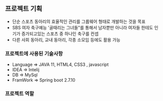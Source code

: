 ## 프로젝트 기획
- 단순 스포츠 동아리의 효율적인 관리를 그룹웨어 형태로 개발하는 것을 목표
- SBS 여자 축구예능 '골때리는 그녀들"를 통해서 남자뿐만 아니라 여자들 한테도 인기가 증가되고있는 스포츠 중 하나인 축구를 컨셉
- 다른 사회 동아리, 교내 동아리, 각종 소모임 등에도 활용 가능

### 프로젝트에 사용된 기술사항
- Language => JAVA 11, HTML4, CSS3 , javascript
- IDEA => Intelij
- DB => MySql
- FramWork => Spring boot 2.7.10


### 프로젝트 역할

